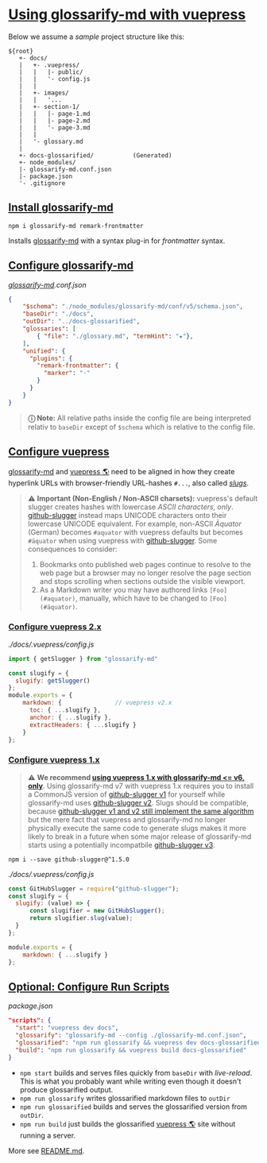 # [Using glossarify-md with vuepress](#using-glossarify-md-with-vuepress)

<!-- aliases: Use with VuePress -->

[doc-v6]: https://github.com/about-code/glossarify-md/blob/v6.3.3/doc/use-with-vuepress.md#configure-vuepress

[vp-frontmatter]: https://vuepress.vuejs.org/guide/markdown.html#frontmatter

[vp-cc]: https://vuepress.vuejs.org/guide/markdown.html#custom-containers

[vp-emoji]: https://vuepress.vuejs.org/guide/markdown.html#emoji

[vp-toc]: https://vuepress.vuejs.org/guide/markdown.html#table-of-contents

[vp-lh]: https://vuepress.vuejs.org/guide/markdown.html#line-highlighting-in-code-blocks

[vp-code]: https://vuepress.vuejs.org/guide/markdown.html#import-code-snippets

[github-slugger]: https://npmjs.com/package/github-slugger

[github-slugger-diff]: https://github.com/Flet/github-slugger/compare/v1.5.0...2.0.0

Below we assume a *sample* project structure like this:

    ${root}
       +- docs/
       |   +- .vuepress/
       |   |   |- public/
       |   |   '- config.js
       |   |
       |   +- images/
       |   |   '...
       |   +- section-1/
       |   |   |- page-1.md
       |   |   |- page-2.md
       |   |   '- page-3.md
       |   |
       |   '- glossary.md
       |
       +- docs-glossarified/           (Generated)
       +- node_modules/
       |- glossarify-md.conf.json
       |- package.json
       '- .gitignore

## [Install glossarify-md](#install-glossarify-md)

    npm i glossarify-md remark-frontmatter

Installs [glossarify-md][1] with a syntax plug-in for *frontmatter* syntax.

## [Configure glossarify-md](#configure-glossarify-md)

*[glossarify-md][1].conf.json*

```json
{
    "$schema": "./node_modules/glossarify-md/conf/v5/schema.json",
    "baseDir": "./docs",
    "outDir": "../docs-glossarified",
    "glossaries": [
        { "file": "./glossary.md", "termHint": "★"},
    ],
    "unified": {
      "plugins": {
        "remark-frontmatter": {
          "marker": "-"
        }
      }
    }
}
```

> **ⓘ Note:** All relative paths inside the config file are being interpreted relativ to `baseDir` except of `$schema` which is relative to the config file.

## [Configure vuepress](#configure-vuepress)

[glossarify-md][1] and [vuepress 🌎][2] need to be aligned in how they create hyperlink URLs with browser-friendly URL-hashes `#...`, also called *[slugs][3]*.

> ⚠ **Important (Non-English / Non-ASCII charsets):** vuepress's default slugger creates hashes with lowercase *ASCII characters, only*. [github-slugger] instead maps UNICODE characters onto their lowercase UNICODE equivalent.
> For example, non-ASCII *Äquator* (German) becomes `#aquator` with vuepress defaults but becomes `#äquator` when using vuepress with [github-slugger]. Some consequences to consider:
>
> 1.  Bookmarks onto published web pages continue to resolve to the web page but a browser may no longer resolve the page section and stops scrolling when sections outside the visible viewport.
> 2.  As a Markdown writer you may have authored links `[Foo](#aquator)`, manually, which have to be changed to `[Foo](#äquator)`.

### [Configure vuepress 2.x](#configure-vuepress-2x)

<em>./docs/.vuepress/config.js</em>

```js
import { getSlugger } from "glossarify-md"

const slugify = {
  slugify: getSlugger()
};
module.exports = {
    markdown: {               // vuepress v2.x
      toc: { ...slugify },
      anchor: { ...slugify },
      extractHeaders: { ...slugify }
    }
};
```

### [Configure vuepress 1.x](#configure-vuepress-1x)

> ⚠ **We recommend [using vuepress 1.x with glossarify-md <= v6, only][doc-v6]**. Using glossarify-md v7 with vuepress 1.x requires you to install a CommonJS version of [github-slugger v1][github-slugger] for yourself while glossarify-md uses [github-slugger v2][github-slugger]. Slugs should be compatible, because [github-slugger v1 and v2 still implement the same algorithm][github-slugger-diff] but the mere fact that vuepress and glossarify-md no longer physically execute the same code to generate slugs makes it more likely to break in a future when some major release of glossarify-md starts using a potentially incompatbile [github-slugger v3][github-slugger].

    npm i --save github-slugger@^1.5.0

<em>./docs/.vuepress/config.js</em>

```js
const GitHubSlugger = require("github-slugger");
const slugify = {
  slugify: (value) => {
      const slugifier = new GitHubSlugger();
      return slugifier.slug(value);
  }
};

module.exports = {
    markdown: { ...slugify }
};
```

## [Optional: Configure Run Scripts](#optional-configure-run-scripts)

*package.json*

```json
"scripts": {
  "start": "vuepress dev docs",
  "glossarify": "glossarify-md --config ./glossarify-md.conf.json",
  "glossarified": "npm run glossarify && vuepress dev docs-glossarified",
  "build": "npm run glossarify && vuepress build docs-glossarified"
}
```

*   `npm start` builds and serves files quickly from `baseDir` with *live-reload*. This is what you probably want while writing even though it doesn't produce glossarified output.
*   `npm run glossarify` writes glossarified markdown files to `outDir`
*   `npm run glossarified` builds and serves the glossarified version from `outDir`.
*   `npm run build` just builds the glossarified [vuepress 🌎][2] site without running a server.

More see [README.md][4].

[1]: https://github.com/about-code/glossarify-md

[2]: https://vuepress.vuejs.org "A static website generator translating markdown files into a website powered by [vuejs]."

[3]: https://github.com/about-code/glossarify-md/blob/master/doc/glossary.md#slug "A slug is a URL-friendly identifier that can be used within URL fragments to address headings / sections on a page."

[4]: ../README.md
